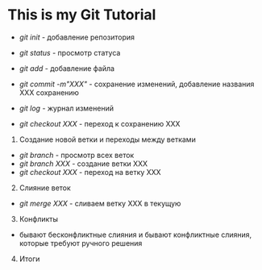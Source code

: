 # This is my Git Tutorial #

* *git init* - добавление репозитория

* *git status* - просмотр статуса

* *git add* - добавление файла

* *git commit -m"XXX"* - сохранение изменений, добавление названия XXX сохранению

* *git log* - журнал изменений

* *git checkout XXX* - переход к сохранению XXX

1. Создание новой ветки и переходы между ветками
* *git branch* - просмотр всех веток
* *git branch XXX* - создание ветки ХХХ
* *git checkout XXX* - переход на ветку ХХХ

2. Слияние веток
* *git merge ХХХ* - сливаем ветку ХХХ в текущую

3. Конфликты
* бывают беcконфликтные слияния и бывают конфликтные слияния, которые требуют ручного решения
4. Итоги